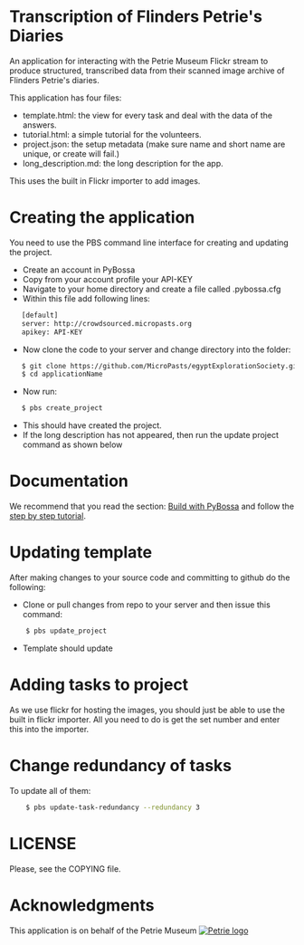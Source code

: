 Transcription of Flinders Petrie's Diaries
====================================================================

An application for interacting with the Petrie Museum Flickr stream to
produce structured, transcribed data from their scanned image archive
of Flinders Petrie's diaries.

This application has four files:

* template.html: the view for every task and deal with the data of the answers.
* tutorial.html: a simple tutorial for the volunteers.
* project.json: the setup metadata (make sure name and short name are unique, or create will fail.)
* long_description.md: the long description for the app.

This uses the built in Flickr importer to add images.

Creating the application
=======================

You need to use the PBS command line interface for creating and updating the project.

*  Create an account in PyBossa
*  Copy from your account profile your API-KEY
*  Navigate to your home directory and create a file called .pybossa.cfg
*  Within this file add following lines:
```bash
   [default]
   server: http://crowdsourced.micropasts.org
   apikey: API-KEY
```
*  Now clone the code to your server and change directory into the folder:
```bash
   $ git clone https://github.com/MicroPasts/egyptExplorationSociety.git applicationName
   $ cd applicationName
```
*  Now run:
```bash
   $ pbs create_project
```
*  This should have created the project.
*  If the long description has not appeared, then run the update project command as shown below

Documentation
=============

We recommend that you read the section: [Build with PyBossa](http://docs.pybossa.com/en/latest/build_with_pybossa.html) and follow the [step by step tutorial](http://docs.pybossa.com/en/latest/user/tutorial.html).


Updating template
=================

After making changes to your source code and committing to github do the following:

*  Clone or pull changes from repo to your server and then issue this command:

```bash
    $ pbs update_project
```

*  Template should update


Adding tasks to project
=======================

As we use flickr for hosting the images, you should just be able to use the built in flickr importer. All you need to do is get the
set number and enter this into the importer.

Change redundancy of tasks
==========================

To update all of them:
```bash
    $ pbs update-task-redundancy --redundancy 3
```

LICENSE
=======

Please, see the COPYING file.


Acknowledgments
===============

This application is on behalf of the Petrie Museum
[![Petrie logo](http://micropasts-other.s3.amazonaws.com/other/Petrie-Logo.png)](http://www.ucl.ac.uk/museums/petrie)




